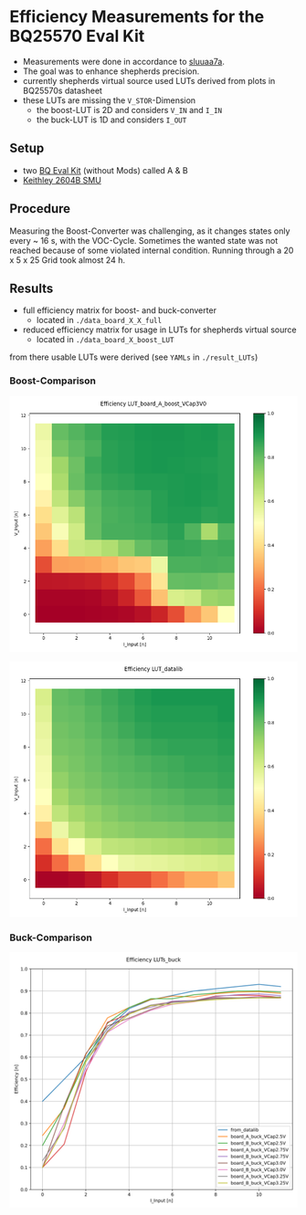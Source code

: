 # Efficiency Measurements for the BQ25570 Eval Kit

- Measurements were done in accordance to [sluuaa7a](https://www.ti.com/lit/pdf/sluuaa7).
- The goal was to enhance shepherds precision.
- currently shepherds virtual source used LUTs derived from plots in BQ25570s datasheet
- these LUTs are missing the `V_STOR`-Dimension 
  - the boost-LUT is 2D and considers `V_IN` and `I_IN`
  - the buck-LUT is 1D and considers `I_OUT`

## Setup

- two [BQ Eval Kit](https://www.ti.com/tool/BQ25570EVM-206) (without Mods) called A & B
- [Keithley 2604B SMU](https://www.tek.com/de/products/keithley/source-measure-units/2600b-series-sourcemeter)

## Procedure

Measuring the Boost-Converter was challenging, as it changes states only every ~ 16 s, with the VOC-Cycle.
Sometimes the wanted state was not reached because of some violated internal condition.
Running through a 20 x 5 x 25 Grid took almost 24 h.

## Results 

- full efficiency matrix for boost- and buck-converter
  - located in `./data_board_X_X_full`
- reduced efficiency matrix for usage in LUTs for shepherds virtual source
  - located in `./data_board_X_boost_LUT`

from there usable LUTs were derived  (see `YAMLs` in `./result_LUTs`)

### Boost-Comparison

![boost-meas](./result_LUTs/BQ25570_LUTs_boost_board_A_boost_VCap3V0.png)

![boost-ds](./result_LUTs/BQ25570_LUTs_boost_datalib.png)

### Buck-Comparison

![buck-both](./result_LUTs/BQ25570_LUTs_buck.svg)